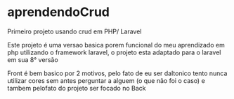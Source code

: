 # aprendendoCrud
Primeiro projeto usando crud em  PHP/ Laravel

Este projeto é uma versao basica porem funcional do meu aprendizado em php utilizando o framework laravel, 
o projeto esta adaptado para o laravel em sua 8° versão

Front é bem basico por 2 motivos, pelo fato de eu ser daltonico tento nunca utilizar cores sem antes perguntar a alguem (o que não foi o caso) 
e tambem pelofato do projeto ser focado no Back
